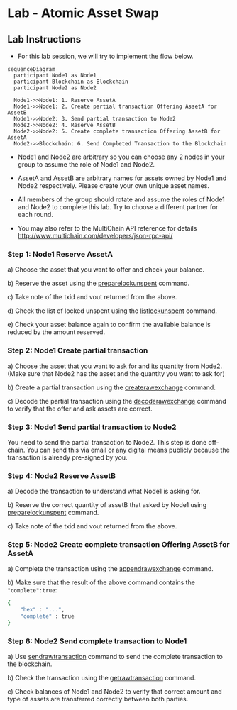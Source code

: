 # Lab - Atomic Asset Swap

## Lab Instructions

-   For this lab session, we will try to implement the flow below.

```mermaid
sequenceDiagram
  participant Node1 as Node1
  participant Blockchain as Blockchain
  participant Node2 as Node2

  Node1->>Node1: 1. Reserve AssetA
  Node1->>Node1: 2. Create partial transaction Offering AssetA for AssetB
  Node1->>Node2: 3. Send partial transaction to Node2
  Node2->>Node2: 4. Reserve AssetB
  Node2->>Node2: 5. Create complete transaction Offering AssetB for AssetA
  Node2->>Blockchain: 6. Send Completed Transaction to the Blockchain

```

-   Node1 and Node2 are arbitrary so you can choose any 2 nodes in your group to assume the role of Node1 and Node2.

-   AssetA and AssetB are arbitrary names for assets owned by Node1 and Node2 respectively. Please create your own unique asset names.

-   All members of the group should rotate and assume the roles of Node1 and Node2 to complete this lab. Try to choose a different partner for each round.

-   You may also refer to the MultiChain API reference for details http://www.multichain.com/developers/json-rpc-api/

### Step 1: Node1 Reserve AssetA

a) Choose the asset that you want to offer and check your balance.

b) Reserve the asset using the [preparelockunspent](./atomic-asset-swap.md#a-preparelockunspent-command) command.

c) Take note of the txid and vout returned from the above.

d) Check the list of locked unspent using the [listlockunspent](./atomic-asset-swap.md#b-listlockunspent-command) command.

e) Check your asset balance again to confirm the available balance is reduced by the amount reserved.

### Step 2: Node1 Create partial transaction

a) Choose the asset that you want to ask for and its quantity from Node2. (Make sure that Node2 has the asset and the quantity you want to ask for)

b) Create a partial transaction using the [createrawexchange](./atomic-asset-swap.md#c-createrawexchange-command) command.

c) Decode the partial transaction using the [decoderawexchange](./atomic-asset-swap.md#d-decoderawexchange-command) command to verify that the offer and ask assets are correct.

### Step 3: Node1 Send partial transaction to Node2

You need to send the partial transaction to Node2. This step is done off-chain. You can send this via email or any digital means publicly because the transaction is already pre-signed by you.

### Step 4: Node2 Reserve AssetB

a) Decode the transaction to understand what Node1 is asking for.

b) Reserve the correct quantity of assetB that asked by Node1 using [preparelockunspent](./atomic-asset-swap.md#a-preparelockunspent-command) command.

c) Take note of the txid and vout returned from the above.

### Step 5: Node2 Create complete transaction Offering AssetB for AssetA

a) Complete the transaction using the [appendrawexchange](./atomic-asset-swap.md#e-appendrawexchange-command) command.

b) Make sure that the result of the above command contains the `"complete":true`:

```sh
{
    "hex" : "...",
    "complete" : true
}
```

### Step 6: Node2 Send complete transaction to Node1

a) Use [sendrawtransaction](./atomic-asset-swap.md#h-sendrawtransaction-command) command to send the complete transaction to the blockchain.

b) Check the transaction using the [getrawtransaction](./atomic-asset-swap.md#i-getrawtransaction-command) command.

c) Check balances of Node1 and Node2 to verify that correct amount and type of assets are transferred correctly between both parties.
